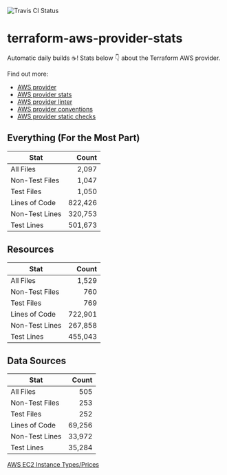 ![Travis CI Status](https://travis-ci.org/YakDriver/terraform-aws-provider-stats.svg?branch=main)
# terraform-aws-provider-stats

Automatic daily builds :coffee:! Stats below :point_down: about the Terraform AWS provider.

Find out more:
* [AWS provider](https://github.com/terraform-providers/terraform-provider-aws)
* [AWS provider stats](https://github.com/YakDriver/terraform-aws-provider-stats)
* [AWS provider linter](https://github.com/terraform-providers/terraform-provider-aws/tree/master/awsproviderlint)
* [AWS provider conventions](https://github.com/YakDriver/terraform-aws-conventions)
* [AWS provider static checks](https://github.com/YakDriver/terraform-aws-provider-static-checks)



## Everything (For the Most Part)

|  Stat  |  Count  |
| ------------- | -------------: |
|  All Files  |  2,097  |
|  Non-Test Files  |  1,047  |
|  Test Files  |  1,050  |
|  Lines of Code  |  822,426  |
|  Non-Test Lines  |  320,753  |
|  Test Lines  |  501,673  |



## Resources

|  Stat  |  Count  |
| ------------- | -------------: |
|  All Files  |  1,529  |
|  Non-Test Files  |  760  |
|  Test Files  |  769  |
|  Lines of Code  |  722,901  |
|  Non-Test Lines  |  267,858  |
|  Test Lines  |  455,043  |



## Data Sources

|  Stat  |  Count  |
| ------------- | -------------: |
|  All Files  |  505  |
|  Non-Test Files  |  253  |
|  Test Files  |  252  |
|  Lines of Code  |  69,256  |
|  Non-Test Lines  |  33,972  |
|  Test Lines  |  35,284  |




[AWS EC2 Instance Types/Prices](https://github.com/YakDriver/aws-ec2-instance-types)
